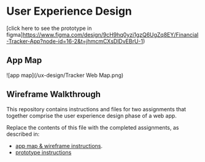 # User Experience Design

[click here to see the prototype in figma]https://www.figma.com/design/9cH9hq0yzi1gzQ6UgZq8EY/Financial-Tracker-App?node-id=16-2&t=jhmcmCXsDlDvEBrU-1)



## App Map
![app map](/ux-design/Tracker Web Map.png)

## Wireframe Walkthrough



This repository contains instructions and files for two assignments that together comprise the user experience design phase of a web app.

Replace the contents of this file with the completed assignments, as described in:

- [app map & wireframe instructions](instructions-0a-app-map-wireframes.md).
- [prototype instructions](instructions-0b-prototyping.md)

